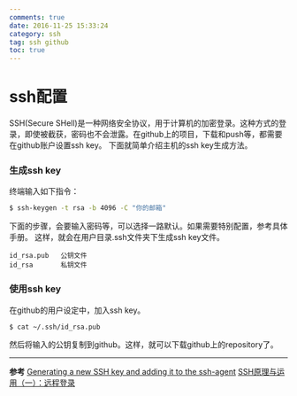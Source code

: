 ```yaml
---
comments: true
date: 2016-11-25 15:33:24
category: ssh
tag: ssh github
toc: true
---
```

# ssh配置
SSH(Secure SHell)是一种网络安全协议，用于计算机的加密登录。这种方式的登录，即使被截获，密码也不会泄露。在github上的项目，下载和push等，都需要在github账户设置ssh key。
下面就简单介绍主机的ssh key生成方法。
<!--more-->
### 生成ssh key
终端输入如下指令：
```bash
$ ssh-keygen -t rsa -b 4096 -C "你的邮箱"
```
下面的步骤，会要输入密码等，可以选择一路默认。如果需要特别配置，参考具体手册。
这样，就会在用户目录.ssh文件夹下生成ssh key文件。
```
id_rsa.pub   公钥文件
id_rsa       私钥文件
```
### 使用ssh key
在github的用户设定中，加入ssh key。
```bash
$ cat ~/.ssh/id_rsa.pub
```
然后将输入的公钥复制到github。这样，就可以下载github上的repository了。

---
**参考**
[Generating a new SSH key and adding it to the ssh-agent](https://help.github.com/articles/generating-a-new-ssh-key-and-adding-it-to-the-ssh-agent/#platform-linux)
[SSH原理与运用（一）：远程登录](http://www.ruanyifeng.com/blog/2011/12/ssh_remote_login.html)
